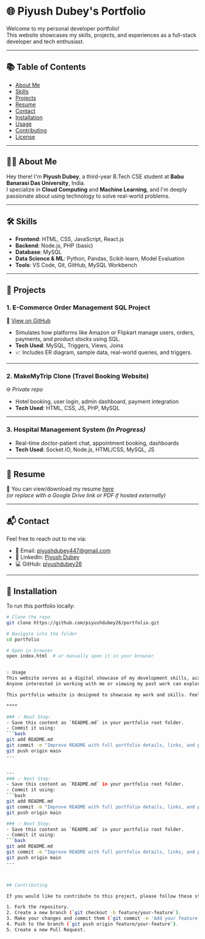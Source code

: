 # 🌐 Piyush Dubey's Portfolio

Welcome to my personal developer portfolio!  
This website showcases my skills, projects, and experiences as a full-stack developer and tech enthusiast.

---

## 📚 Table of Contents

- [About Me](#about-me)
- [Skills](#skills)
- [Projects](#projects)
- [Resume](#resume)
- [Contact](#contact)
- [Installation](#installation)
- [Usage](#usage)
- [Contributing](#contributing)
- [License](#license)

---

## 👨‍💻 About Me

Hey there! I'm **Piyush Dubey**, a third-year B.Tech CSE student at **Babu Banarasi Das University**, India.  
I specialize in **Cloud Computing** and **Machine Learning**, and I'm deeply passionate about using technology to solve real-world problems.

---

## 🛠️ Skills

- **Frontend**: HTML, CSS, JavaScript, React.js  
- **Backend**: Node.js, PHP (basic)  
- **Database**: MySQL  
- **Data Science & ML**: Python, Pandas, Scikit-learn, Model Evaluation  
- **Tools**: VS Code, Git, GitHub, MySQL Workbench

---

## 🚀 Projects

### 1. **E-Commerce Order Management SQL Project**  
📂 [View on GitHub](https://github.com/piyushdubey26/ecommerce-sql-project)  
- Simulates how platforms like Amazon or Flipkart manage users, orders, payments, and product stocks using SQL.
- **Tech Used**: MySQL, Triggers, Views, Joins  
- 📈 Includes ER diagram, sample data, real-world queries, and triggers.

---

### 2. **MakeMyTrip Clone (Travel Booking Website)**  
🌐 *Private repo*  
- Hotel booking, user login, admin dashboard, payment integration  
- **Tech Used**: HTML, CSS, JS, PHP, MySQL

---

### 3. **Hospital Management System** *(In Progress)*  
- Real-time doctor-patient chat, appointment booking, dashboards  
- **Tech Used**: Socket.IO, Node.js, HTML/CSS, MySQL, JS

---

## 📄 Resume

📄 You can view/download my resume [here](resume.html)  
*(or replace with a Google Drive link or PDF if hosted externally)*

---

## 📬 Contact

Feel free to reach out to me via:

- 📧 Email: [piyushdubey447@gmail.com](mailto:piyushdubey447@gmail.com)  
- 🔗 LinkedIn: [Piyush Dubey](https://www.linkedin.com/in/piyush-dubey-70183429a)  
- 💻 GitHub: [piyushdubey26](https://github.com/piyushdubey26)

---

## 🧰 Installation

To run this portfolio locally:

```bash
# Clone the repo
git clone https://github.com/piyushdubey26/portfolio.git

# Navigate into the folder
cd portfolio

# Open in browser
open index.html  # or manually open it in your browser


💡 Usage
This website serves as a digital showcase of my development skills, academic achievements, and personal projects.
Anyone interested in working with me or viewing my past work can explore this portfolio.

This portfolio website is designed to showcase my work and skills. Feel free to explore the different sections, view my projects, and get in touch with me through the contact page.

****

### ✅ Next Step:
- Save this content as `README.md` in your portfolio root folder.
- Commit it using:
```bash
git add README.md
git commit -m "Improve README with full portfolio details, links, and project showcase"
git push origin main
---


---
### ✅ Next Step:
- Save this content as `README.md` in your portfolio root folder.
- Commit it using:
```bash
git add README.md
git commit -m "Improve README with full portfolio details, links, and project showcase"
git push origin main

### ✅ Next Step:
- Save this content as `README.md` in your portfolio root folder.
- Commit it using:
```bash
git add README.md
git commit -m "Improve README with full portfolio details, links, and project showcase"
git push origin main
---



## Contributing

If you would like to contribute to this project, please follow these steps:

1. Fork the repository.
2. Create a new branch (`git checkout -b feature/your-feature`).
3. Make your changes and commit them (`git commit -m 'Add your feature'`).
4. Push to the branch (`git push origin feature/your-feature`).
5. Create a new Pull Request.

